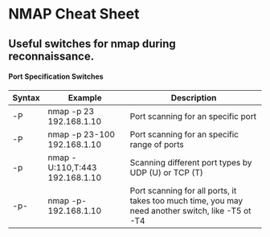 # NMAP Cheat Sheet

## Useful switches for nmap during reconnaissance. 

#### Port Specification Switches

Syntax          | Example       | Description
--------------- | ------------- | ------------
-P | nmap -p 23 192.168.1.10 | Port scanning for an specific port
-P | nmap -p 23-100 192.168.1.10 | Port scanning for an specific range of ports 
-p | nmap -U:110,T:443 192.168.1.10 | Scanning different port types by UDP (U) or TCP (T)
-p- | nmap -p- 192.168.1.10 | Port scanning for all ports, it takes too much time, you may need another switch, like -T5 ot -T4
